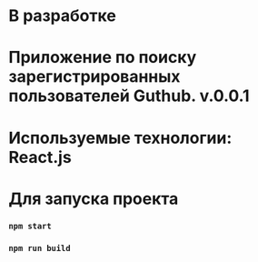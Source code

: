 # В разработке

# Приложение по поиску зарегистрированных пользователей Guthub. v.0.0.1
# Используемые технологии: React.js

# Для запуска проекта
### `npm start`
### `npm run build`
